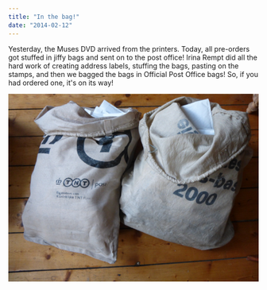 ```yaml
---
title: "In the bag!"
date: "2014-02-12"
---
```


Yesterday, the Muses DVD arrived from the printers. Today, all pre-orders got stuffed in jiffy bags and sent on to the post office! Irina Rempt did all the hard work of creating address labels, stuffing the bags, pasting on the stamps, and then we bagged the bags in Official Post Office bags! So, if you had ordered one, it's on its way!

![](images/postbags_sm.png)
